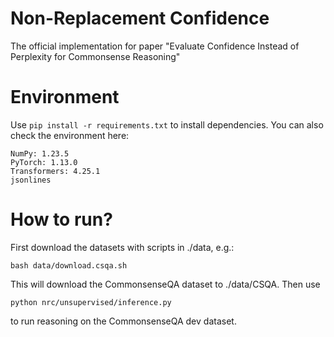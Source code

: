 # Non-Replacement Confidence
The official implementation for paper "Evaluate Confidence Instead of Perplexity for Commonsense Reasoning"

# Environment
Use
```pip install -r requirements.txt```
to install dependencies. You can also check the environment here:
```
NumPy: 1.23.5
PyTorch: 1.13.0
Transformers: 4.25.1
jsonlines
```
# How to run?
First download the datasets with scripts in ./data, e.g.:
```
bash data/download.csqa.sh
```
This will download the CommonsenseQA dataset to ./data/CSQA. Then use
```
python nrc/unsupervised/inference.py
```
to run reasoning on the CommonsenseQA dev dataset.
